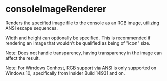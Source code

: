 # consoleImageRenderer

Renders the specified image file to the console as an RGB image, utilizing ANSI escape sequences.

Width and height can optionally be specified. This is recommended if rendering an image that wouldn't be qualified as being of "icon" size.

Note: Does not handle transparency, having transparency in the image can affect the result.

Note: For Windows Conhost, RGB support via ANSI is only supported on Windows 10, specifically from Insider Build 14931 and on.
